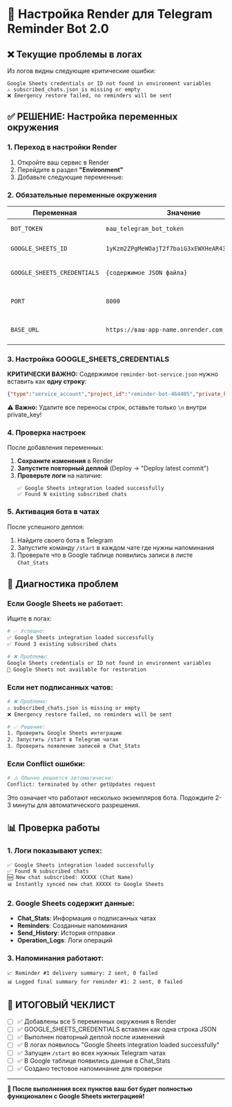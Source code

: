 # 🚀 Настройка Render для Telegram Reminder Bot 2.0

## ❌ Текущие проблемы в логах

Из логов видны следующие критические ошибки:
```
Google Sheets credentials or ID not found in environment variables
⚠️ subscribed_chats.json is missing or empty
❌ Emergency restore failed, no reminders will be sent
```

## ✅ РЕШЕНИЕ: Настройка переменных окружения

### **1. Переход в настройки Render**

1. Откройте ваш сервис в Render
2. Перейдите в раздел **"Environment"** 
3. Добавьте следующие переменные:

### **2. Обязательные переменные окружения**

| Переменная | Значение | Описание |
|------------|----------|----------|
| `BOT_TOKEN` | `ваш_telegram_bot_token` | Токен от @BotFather |
| `GOOGLE_SHEETS_ID` | `1yKzm2ZPgMeWOajT2f7baiG3xEWXHeAR43eX2TJUwhR4` | ID Google таблицы |
| `GOOGLE_SHEETS_CREDENTIALS` | `{содержимое JSON файла}` | Service Account JSON |
| `PORT` | `8000` | Порт для health check |
| `BASE_URL` | `https://ваш-app-name.onrender.com` | URL вашего сервиса |

### **3. Настройка GOOGLE_SHEETS_CREDENTIALS**

**КРИТИЧЕСКИ ВАЖНО:** Содержимое `reminder-bot-service.json` нужно вставить как **одну строку**:

```json
{"type":"service_account","project_id":"reminder-bot-464405","private_key_id":"09697ca74dee","private_key":"-----BEGIN PRIVATE KEY-----\n...ВЕСЬ ПРИВАТНЫЙ КЛЮЧ...\n-----END PRIVATE KEY-----\n","client_email":"reminder-bot-service@reminder-bot-464405.iam.gserviceaccount.com","client_id":"...","auth_uri":"https://accounts.google.com/o/oauth2/auth","token_uri":"https://oauth2.googleapis.com/token","auth_provider_x509_cert_url":"...","client_x509_cert_url":"..."}
```

⚠️ **Важно:** Удалите все переносы строк, оставьте только `\n` внутри private_key!

### **4. Проверка настроек**

После добавления переменных:

1. **Сохраните изменения** в Render
2. **Запустите повторный деплой** (Deploy -> "Deploy latest commit")
3. **Проверьте логи** на наличие:
   ```
   ✅ Google Sheets integration loaded successfully
   ✅ Found N existing subscribed chats
   ```

### **5. Активация бота в чатах**

После успешного деплоя:

1. Найдите своего бота в Telegram
2. Запустите команду `/start` в каждом чате где нужны напоминания
3. Проверьте что в Google таблице появились записи в листе `Chat_Stats`

## 🔧 Диагностика проблем

### **Если Google Sheets не работает:**

Ищите в логах:
```bash
# ✅ Успешно:
✅ Google Sheets integration loaded successfully
✅ Found 3 existing subscribed chats

# ❌ Проблемы:
Google Sheets credentials or ID not found in environment variables
📵 Google Sheets not available for restoration
```

### **Если нет подписанных чатов:**

```bash
# ❌ Проблема:
⚠️ subscribed_chats.json is missing or empty
❌ Emergency restore failed, no reminders will be sent

# ✅ Решение:
1. Проверить Google Sheets интеграцию
2. Запустить /start в Telegram чатах
3. Проверить появление записей в Chat_Stats
```

### **Если Conflict ошибки:**

```bash
# ⚠️ Обычно решается автоматически:
Conflict: terminated by other getUpdates request
```

Это означает что работают несколько экземпляров бота. Подождите 2-3 минуты для автоматического разрешения.

## 📊 Проверка работы

### **1. Логи показывают успех:**
```
✅ Google Sheets integration loaded successfully
✅ Found N subscribed chats  
🆕 New chat subscribed: XXXXX (Chat Name)
📊 Instantly synced new chat XXXXX to Google Sheets
```

### **2. Google Sheets содержит данные:**
- **Chat_Stats**: Информация о подписанных чатах
- **Reminders**: Созданные напоминания  
- **Send_History**: История отправки
- **Operation_Logs**: Логи операций

### **3. Напоминания работают:**
```
📈 Reminder #1 delivery summary: 2 sent, 0 failed
📊 Logged final summary for reminder #1: 2 sent, 0 failed
```

## 🎯 ИТОГОВЫЙ ЧЕКЛИСТ

- [ ] ✅ Добавлены все 5 переменных окружения в Render
- [ ] ✅ GOOGLE_SHEETS_CREDENTIALS вставлен как одна строка JSON
- [ ] ✅ Выполнен повторный деплой после изменений
- [ ] ✅ В логах появилось "Google Sheets integration loaded successfully"
- [ ] ✅ Запущен `/start` во всех нужных Telegram чатах
- [ ] ✅ В Google таблице появились данные в Chat_Stats
- [ ] ✅ Создано тестовое напоминание для проверки

---

**🤖 После выполнения всех пунктов ваш бот будет полностью функционален с Google Sheets интеграцией!** 